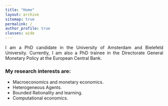 ```yaml
---
title: "Home"
layout: archive
sitemap: true
permalink: /
author_profile: true
classes: wide
---
```


<p style="text-align: justify">
I am a PhD candidate in the University of Amsterdam and Bielefeld University. Currently, I am also a PhD trainee in the Directorate General Monetary Policy at the European Central Bank. 
</p>

<!-- <p style="text-align: justify">
My research is driven towards characterizing, quantifying, and, ultimately, predicting natural phenomena by way of mathematical modelling.
Within this purview, numerical methods are indispensable.
Indeed, they <em>must</em> be used in order to make informed decisions and reach reliable conclusions when facing contemporary problems in science and engineering.
By employing mathematical tools from functional analysis, topology, differential geometry, and numerical linear algebra, the intent of my research is to develop the most accurate and practical numerical methods for modern scientific and engineering purposes.
</p> -->

### My research interests are:
- Macroeconomics and monetary economics.
- Heterogeneous Agents.
- Bounded Rationality and learning.
- Computational economics.
